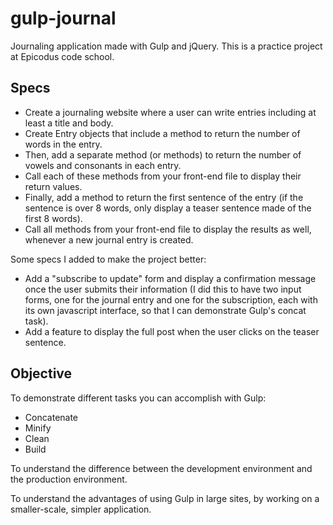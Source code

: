 # gulp-journal

Journaling application made with Gulp and jQuery. This is a practice project at Epicodus code school.

## Specs

* Create a journaling website where a user can write entries including at least a title and body. 
* Create Entry objects that include a method to return the number of words in the entry.
* Then, add a separate method (or methods) to return the number of vowels and consonants in each entry.
* Call each of these methods from your front-end file to display their return values.
* Finally, add a method to return the first sentence of the entry (if the sentence is over 8 words, only display a teaser sentence made of the first 8 words). 
* Call all methods from your front-end file to display the results as well, whenever a new journal entry is created.

Some specs I added to make the project better:

* Add a "subscribe to update" form and display a confirmation message once the user submits their information (I did this to have two input forms, one for the journal entry and one for the subscription, each with its own javascript interface, so that I can demonstrate Gulp's concat task).
* Add a feature to display the full post when the user clicks on the teaser sentence.

## Objective

To demonstrate different tasks you can accomplish with Gulp:
* Concatenate
* Minify
* Clean
* Build

To understand the difference between the development environment and the production environment.

To understand the advantages of using Gulp in large sites, by working on a smaller-scale, simpler application.

